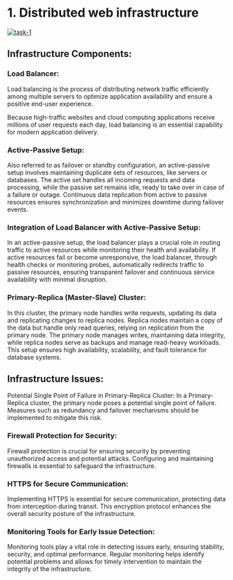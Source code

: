 # 1. Distributed web infrastructure


<a href="https://ibb.co/1GGyzjD"><img src="https://i.ibb.co/xqq9Fdp/task-1.png" alt="task-1" border="0"></a>


## Infrastructure Components:


### Load Balancer:
Load balancing is the process of distributing network traffic efficiently among multiple servers to optimize application availability and ensure a positive end-user experience.

Because high-traffic websites and cloud computing applications receive millions of user requests each day, load balancing is an essential capability for modern application delivery. 

### Active-Passive Setup:
Also referred to as failover or standby configuration, an active-passive setup involves maintaining duplicate sets of resources, like servers or databases. The active set handles all incoming requests and data processing, while the passive set remains idle, ready to take over in case of a failure or outage. Continuous data replication from active to passive resources ensures synchronization and minimizes downtime during failover events.

### Integration of Load Balancer with Active-Passive Setup:
In an active-passive setup, the load balancer plays a crucial role in routing traffic to active resources while monitoring their health and availability. If active resources fail or become unresponsive, the load balancer, through health checks or monitoring probes, automatically redirects traffic to passive resources, ensuring transparent failover and continuous service availability with minimal disruption.

### Primary-Replica (Master-Slave) Cluster:
In this cluster, the primary node handles write requests, updating its data and replicating changes to replica nodes. Replica nodes maintain a copy of the data but handle only read queries, relying on replication from the primary node. The primary node manages writes, maintaining data integrity, while replica nodes serve as backups and manage read-heavy workloads. This setup ensures high availability, scalability, and fault tolerance for database systems.

## Infrastructure Issues:
Potential Single Point of Failure in Primary-Replica Cluster:
In a Primary-Replica cluster, the primary node poses a potential single point of failure. Measures such as redundancy and failover mechanisms should be implemented to mitigate this risk.

### Firewall Protection for Security:
Firewall protection is crucial for ensuring security by preventing unauthorized access and potential attacks. Configuring and maintaining firewalls is essential to safeguard the infrastructure.

### HTTPS for Secure Communication:
Implementing HTTPS is essential for secure communication, protecting data from interception during transit. This encryption protocol enhances the overall security posture of the infrastructure.

### Monitoring Tools for Early Issue Detection:
Monitoring tools play a vital role in detecting issues early, ensuring stability, security, and optimal performance. Regular monitoring helps identify potential problems and allows for timely intervention to maintain the integrity of the infrastructure.
